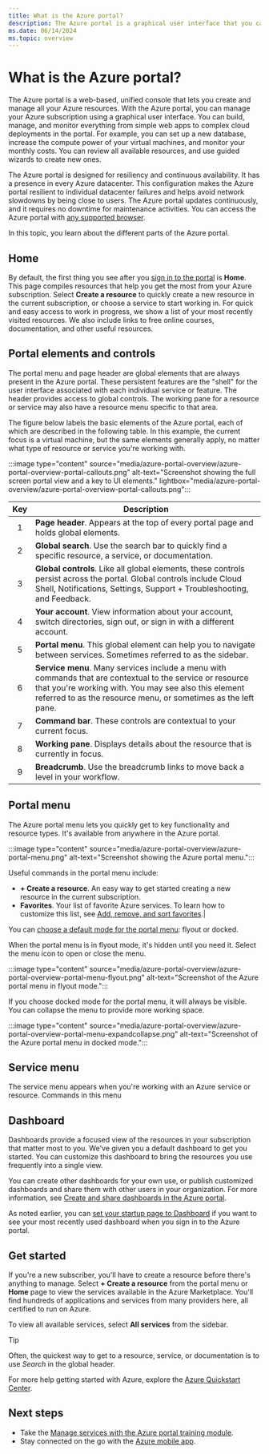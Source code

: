 ```yaml
---
title: What is the Azure portal?
description: The Azure portal is a graphical user interface that you can use to manage your Azure services. Learn how to navigate and find resources in the Azure portal.
ms.date: 06/14/2024
ms.topic: overview
---
```


# What is the Azure portal?

The Azure portal is a web-based, unified console that lets you create and manage all your Azure resources. With the Azure portal, you can manage your Azure subscription using a graphical user interface. You can build, manage, and monitor everything from simple web apps to complex cloud deployments in the portal. For example, you can set up a new database, increase the compute power of your virtual machines, and monitor your monthly costs. You can review all available resources, and use guided wizards to create new ones.

The Azure portal is designed for resiliency and continuous availability. It has a presence in every Azure datacenter. This configuration makes the Azure portal resilient to individual datacenter failures and helps avoid network slowdowns by being close to users. The Azure portal updates continuously, and it requires no downtime for maintenance activities. You can access the Azure portal with [any supported browser](azure-portal-supported-browsers-devices.md).

In this topic, you learn about the different parts of the Azure portal.

## Home

By default, the first thing you see after you [sign in to the portal](https://portal.azure.com) is **Home**. This page compiles resources that help you get the most from your Azure subscription. Select **Create a resource** to quickly create a new resource in the current subscription, or choose a service to start working in. For quick and easy access to work in progress, we show a list of your most recently visited resources. We also include links to free online courses, documentation, and other useful resources.

## Portal elements and controls

The portal menu and page header are global elements that are always present in the Azure portal. These persistent features are the "shell" for the user interface associated with each individual service or feature. The header provides access to global controls. The working pane for a resource or service may also have a resource menu specific to that area.

The figure below labels the basic elements of the Azure portal, each of which are described in the following table. In this example, the current focus is a virtual machine, but the same elements generally apply, no matter what type of resource or service you're working with.

:::image type="content" source="media/azure-portal-overview/azure-portal-overview-portal-callouts.png" alt-text="Screenshot showing the full screen portal view and a key to UI elements." lightbox="media/azure-portal-overview/azure-portal-overview-portal-callouts.png":::

|Key|Description |
|:---:|---|
|1|**Page header**. Appears at the top of every portal page and holds global elements.|
|2|**Global search**. Use the search bar to quickly find a specific resource, a service, or documentation.|
|3|**Global controls**. Like all global elements, these controls persist across the portal. Global controls include Cloud Shell, Notifications, Settings, Support + Troubleshooting, and Feedback.|
|4|**Your account**. View information about your account, switch directories, sign out, or sign in with a different account.|
|5|**Portal menu**. This global element can help you to navigate between services. Sometimes referred to as the sidebar.|
|6|**Service menu**. Many services include a menu with commands that are contextual to the service or resource that you're working with. You may see also this element referred to as the resource menu, or sometimes as the left pane.|
|7|**Command bar**. These controls are contextual to your current focus.|
|8|**Working pane**. Displays details about the resource that is currently in focus.|
|9|**Breadcrumb**. Use the breadcrumb links to move back a level in your workflow.|

## Portal menu

The Azure portal menu lets you quickly get to key functionality and resource types. It's available from anywhere in the Azure portal.

:::image type="content" source="media/azure-portal-overview/azure-portal-menu.png" alt-text="Screenshot showing the Azure portal menu.":::

Useful commands in the portal menu include:

- **+ Create a resource**. An easy way to get started creating a new resource in the current subscription.
- **Favorites**. Your list of favorite Azure services. To learn how to customize this list, see [Add, remove, and sort favorites](../azure-portal/azure-portal-add-remove-sort-favorites.md).|

You can [choose a default mode for the portal menu](set-preferences.md#portal-menu-behavior): flyout or docked.

When the portal menu is in flyout mode, it's hidden until you need it. Select the menu icon to open or close the menu.

:::image type="content" source="media/azure-portal-overview/azure-portal-overview-portal-menu-flyout.png" alt-text="Screenshot of the Azure portal menu in flyout mode.":::

If you choose docked mode for the portal menu, it will always be visible. You can collapse the menu to provide more working space.

:::image type="content" source="media/azure-portal-overview/azure-portal-overview-portal-menu-expandcollapse.png" alt-text="Screenshot of the Azure portal menu in docked mode.":::

## Service menu

The service menu appears when you're working with an Azure service or resource. Commands in this menu 

## Dashboard

Dashboards provide a focused view of the resources in your subscription that matter most to you. We've given you a default dashboard to get you started. You can customize this dashboard to bring the resources you use frequently into a single view.

You can create other dashboards for your own use, or publish customized dashboards and share them with other users in your organization. For more information, see [Create and share dashboards in the Azure portal](../azure-portal/azure-portal-dashboards.md).

As noted earlier, you can [set your startup page to Dashboard](set-preferences.md#choose-a-startup-page) if you want to see your most recently used dashboard when you sign in to the Azure portal.

## Get started

If you're a new subscriber, you'll have to create a resource before there's anything to manage. Select **+ Create a resource** from the portal menu or **Home** page to view the services available in the Azure Marketplace. You'll find hundreds of applications and services from many providers here, all certified to run on Azure.

To view all available services, select **All services** from the sidebar.

> [!TIP]
> Often, the quickest way to get to a resource, service, or documentation is to use *Search* in the global header.

For more help getting started with Azure, explore the [Azure Quickstart Center](azure-portal-quickstart-center.md).

## Next steps

* Take the [Manage services with the Azure portal training module](/training/modules/tour-azure-portal/).
* Stay connected on the go with the [Azure mobile app](https://azure.microsoft.com/features/azure-portal/mobile-app/).
